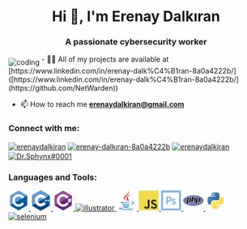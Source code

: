 <h1 align="center">Hi 👋, I'm Erenay Dalkıran</h1>
<h3 align="center">A passionate cybersecurity worker</h3>

<img align="middle" alt="coding" width="400" src="https://media.giphy.com/media/v1.Y2lkPTc5MGI3NjExNDA5ODYwNjgxNTk4NDZiY2YxOTU2MmI4MzhiZjE2MDZjYTZmNTQ4NCZlcD12MV9pbnRlcm5hbF9naWZzX2dpZklkJmN0PWc/3o72FaZgzzFmqoNfBm/giphy.gif" >
- 👨‍💻 All of my projects are available at [https://www.linkedin.com/in/erenay-dalk%C4%B1ran-8a0a4222b/]([https://www.linkedin.com/in/erenay-dalk%C4%B1ran-8a0a4222b/](https://github.com/NetWarden))

- 📫 How to reach me **erenaydalkiran@gmail.com**

<h3 align="left">Connect with me:</h3>
<p align="left">
<a href="https://twitter.com/@erenaydalkiran" target="blank"><img align="center" src="https://raw.githubusercontent.com/rahuldkjain/github-profile-readme-generator/master/src/images/icons/Social/twitter.svg" alt="erenaydalkiran" height="30" width="40" /></a>
<a href="https://linkedin.com/in/erenay-dalkiran" target="blank"><img align="center" src="https://raw.githubusercontent.com/rahuldkjain/github-profile-readme-generator/master/src/images/icons/Social/linked-in-alt.svg" alt="erenay-dalkıran-8a0a4222b" height="30" width="40" /></a>
<a href="https://instagram.com/erenaydalkiran" target="blank"><img align="center" src="https://raw.githubusercontent.com/rahuldkjain/github-profile-readme-generator/master/src/images/icons/Social/instagram.svg" alt="erenaydalkiran" height="30" width="40" /></a>
<a href="https://discord.gg/Dr.Sphynx#0001" target="blank"><img align="center" src="https://raw.githubusercontent.com/rahuldkjain/github-profile-readme-generator/master/src/images/icons/Social/discord.svg" alt="Dr.Sphynx#0001" height="30" width="40" /></a>
</p>

<h3 align="left">Languages and Tools:</h3>
<p align="left"> <a href="https://www.cprogramming.com/" target="_blank" rel="noreferrer"> <img src="https://raw.githubusercontent.com/devicons/devicon/master/icons/c/c-original.svg" alt="c" width="40" height="40"/> </a> <a href="https://www.w3schools.com/cpp/" target="_blank" rel="noreferrer"> <img src="https://raw.githubusercontent.com/devicons/devicon/master/icons/cplusplus/cplusplus-original.svg" alt="cplusplus" width="40" height="40"/> </a> <a href="https://www.w3schools.com/cs/" target="_blank" rel="noreferrer"> <img src="https://raw.githubusercontent.com/devicons/devicon/master/icons/csharp/csharp-original.svg" alt="csharp" width="40" height="40"/> </a> <a href="https://www.adobe.com/in/products/illustrator.html" target="_blank" rel="noreferrer"> <img src="https://www.vectorlogo.zone/logos/adobe_illustrator/adobe_illustrator-icon.svg" alt="illustrator" width="40" height="40"/> </a> <a href="https://www.java.com" target="_blank" rel="noreferrer"> <img src="https://raw.githubusercontent.com/devicons/devicon/master/icons/java/java-original.svg" alt="java" width="40" height="40"/> </a> <a href="https://developer.mozilla.org/en-US/docs/Web/JavaScript" target="_blank" rel="noreferrer"> <img src="https://raw.githubusercontent.com/devicons/devicon/master/icons/javascript/javascript-original.svg" alt="javascript" width="40" height="40"/> </a> <a href="https://www.photoshop.com/en" target="_blank" rel="noreferrer"> <img src="https://raw.githubusercontent.com/devicons/devicon/master/icons/photoshop/photoshop-line.svg" alt="photoshop" width="40" height="40"/> </a> <a href="https://www.php.net" target="_blank" rel="noreferrer"> <img src="https://raw.githubusercontent.com/devicons/devicon/master/icons/php/php-original.svg" alt="php" width="40" height="40"/> </a> <a href="https://www.python.org" target="_blank" rel="noreferrer"> <img src="https://raw.githubusercontent.com/devicons/devicon/master/icons/python/python-original.svg" alt="python" width="40" height="40"/> </a> <a href="https://www.selenium.dev" target="_blank" rel="noreferrer"> <img src="https://raw.githubusercontent.com/detain/svg-logos/780f25886640cef088af994181646db2f6b1a3f8/svg/selenium-logo.svg" alt="selenium" width="40" height="40"/> </a> </p>
